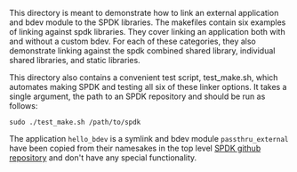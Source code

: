This directory is meant to demonstrate how to link an external application and bdev
module to the SPDK libraries. The makefiles contain six examples of linking against spdk
libraries. They cover linking an application both with and without a custom bdev. For each of
these categories, they also demonstrate linking against the spdk combined shared library,
individual shared libraries, and static libraries.

This directory also contains a convenient test script, test_make.sh, which automates making SPDK
and testing all six of these linker options. It takes a single argument, the path to an SPDK
repository and should be run as follows:

~~~
sudo ./test_make.sh /path/to/spdk
~~~

The application `hello_bdev` is a symlink and bdev module `passthru_external` have been copied from their namesakes
in the top level [SPDK github repository](https://github.com/spdk/spdk) and don't have any special
functionality.
